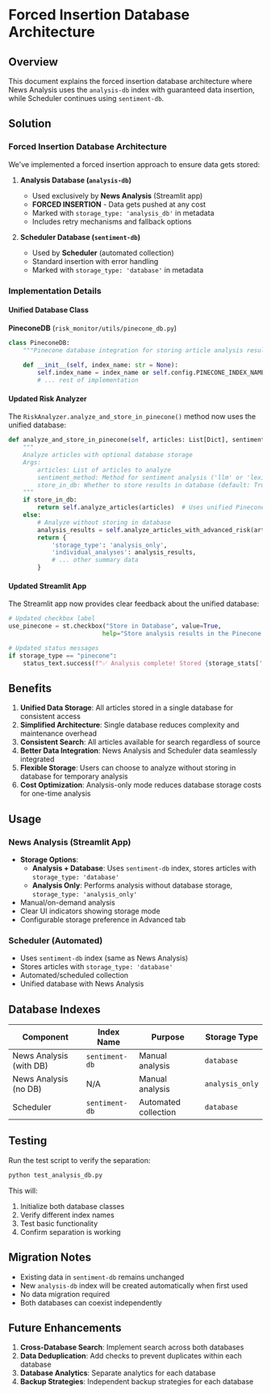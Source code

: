 # Forced Insertion Database Architecture

## Overview

This document explains the forced insertion database architecture where News Analysis uses the `analysis-db` index with guaranteed data insertion, while Scheduler continues using `sentiment-db`.

## Solution

### Forced Insertion Database Architecture

We've implemented a forced insertion approach to ensure data gets stored:

1. **Analysis Database (`analysis-db`)**
   - Used exclusively by **News Analysis** (Streamlit app)
   - **FORCED INSERTION** - Data gets pushed at any cost
   - Marked with `storage_type: 'analysis_db'` in metadata
   - Includes retry mechanisms and fallback options

2. **Scheduler Database (`sentiment-db`)**
   - Used by **Scheduler** (automated collection)
   - Standard insertion with error handling
   - Marked with `storage_type: 'database'` in metadata

### Implementation Details

#### Unified Database Class

**PineconeDB** (`risk_monitor/utils/pinecone_db.py`)
```python
class PineconeDB:
    """Pinecone database integration for storing article analysis results"""
    
    def __init__(self, index_name: str = None):
        self.index_name = index_name or self.config.PINECONE_INDEX_NAME  # "sentiment-db"
        # ... rest of implementation
```

#### Updated Risk Analyzer

The `RiskAnalyzer.analyze_and_store_in_pinecone()` method now uses the unified database:

```python
def analyze_and_store_in_pinecone(self, articles: List[Dict], sentiment_method: str = 'llm', store_in_db: bool = True) -> Dict[str, Any]:
    """
    Analyze articles with optional database storage
    Args:
        articles: List of articles to analyze
        sentiment_method: Method for sentiment analysis ('llm' or 'lexicon')
        store_in_db: Whether to store results in database (default: True)
    """
    if store_in_db:
        return self.analyze_articles(articles)  # Uses unified PineconeDB
    else:
        # Analyze without storing in database
        analysis_results = self.analyze_articles_with_advanced_risk(articles, sentiment_method)
        return {
            'storage_type': 'analysis_only',
            'individual_analyses': analysis_results,
            # ... other summary data
        }
```

#### Updated Streamlit App

The Streamlit app now provides clear feedback about the unified database:

```python
# Updated checkbox label
use_pinecone = st.checkbox("Store in Database", value=True, 
                          help="Store analysis results in the Pinecone database (sentiment-db) for future retrieval and semantic search")

# Updated status messages
if storage_type == "pinecone":
    status_text.success(f"✅ Analysis complete! Stored {storage_stats['success_count']} articles in Database (sentiment-db).")
```

## Benefits

1. **Unified Data Storage**: All articles stored in a single database for consistent access
2. **Simplified Architecture**: Single database reduces complexity and maintenance overhead
3. **Consistent Search**: All articles available for search regardless of source
4. **Better Data Integration**: News Analysis and Scheduler data seamlessly integrated
5. **Flexible Storage**: Users can choose to analyze without storing in database for temporary analysis
6. **Cost Optimization**: Analysis-only mode reduces database storage costs for one-time analysis

## Usage

### News Analysis (Streamlit App)
- **Storage Options**: 
  - **Analysis + Database**: Uses `sentiment-db` index, stores articles with `storage_type: 'database'`
  - **Analysis Only**: Performs analysis without database storage, `storage_type: 'analysis_only'`
- Manual/on-demand analysis
- Clear UI indicators showing storage mode
- Configurable storage preference in Advanced tab

### Scheduler (Automated)
- Uses `sentiment-db` index (same as News Analysis)
- Stores articles with `storage_type: 'database'`
- Automated/scheduled collection
- Unified database with News Analysis

## Database Indexes

| Component | Index Name | Purpose | Storage Type |
|-----------|------------|---------|--------------|
| News Analysis (with DB) | `sentiment-db` | Manual analysis | `database` |
| News Analysis (no DB) | N/A | Manual analysis | `analysis_only` |
| Scheduler | `sentiment-db` | Automated collection | `database` |

## Testing

Run the test script to verify the separation:

```bash
python test_analysis_db.py
```

This will:
1. Initialize both database classes
2. Verify different index names
3. Test basic functionality
4. Confirm separation is working

## Migration Notes

- Existing data in `sentiment-db` remains unchanged
- New `analysis-db` index will be created automatically when first used
- No data migration required
- Both databases can coexist independently

## Future Enhancements

1. **Cross-Database Search**: Implement search across both databases
2. **Data Deduplication**: Add checks to prevent duplicates within each database
3. **Database Analytics**: Separate analytics for each database
4. **Backup Strategies**: Independent backup strategies for each database
